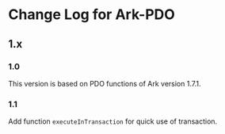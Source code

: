 # Change Log for Ark-PDO

## 1.x

### 1.0

This version is based on PDO functions of Ark version 1.7.1.

### 1.1

Add function `executeInTransaction` for quick use of transaction.